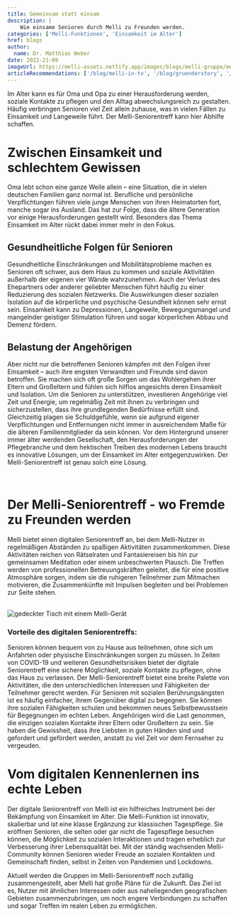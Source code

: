 ```yaml
---
title: Gemeinsam statt einsam
description: |
    Wie einsame Senioren durch Melli zu Freunden werden.
categories: ['Melli-Funktionen', 'Einsamkeit im Alter']
href: blogs
author:
  name: Dr. Matthias Weber
date: 2022-21-09
imageUrl: https://melli-assets.netlify.app/images/blogs/melli-gruppe/melli-image-testimonial-helga-3-v2-1536.webp
articleRecommendations: ['/blog/melli-in-tv', '/blog/gruenderstory', '/blog/beispieltag']
---
```


<intro-section>
Im Alter kann es für Oma und Opa zu einer Herausforderung werden, soziale Kontakte zu pflegen und den Alltag abwechslungsreich zu gestalten. Häufig verbringen Senioren viel Zeit allein zuhause, was in vielen Fällen zu Einsamkeit und Langeweile führt. Der Melli-Seniorentreff kann hier Abhilfe schaffen.
</intro-section>

<br>

# Zwischen Einsamkeit und schlechtem Gewissen

Oma lebt schon eine ganze Weile allein – eine Situation, die in vielen deutschen Familien ganz normal ist. Berufliche und persönliche Verpflichtungen führen viele junge Menschen von ihren Heimatorten fort, manche sogar ins Ausland. Das hat zur Folge, dass die ältere Generation vor einige Herausforderungen gestellt wird. Besonders das Thema Einsamkeit im Alter rückt dabei immer mehr in den Fokus.

## Gesundheitliche Folgen für Senioren

Gesundheitliche Einschränkungen und Mobilitätsprobleme machen es Senioren oft schwer, aus dem Haus zu kommen und soziale Aktivitäten außerhalb der eigenen vier Wände wahrzunehmen. Auch der Verlust des Ehepartners oder anderer geliebter Menschen führt häufig zu einer Reduzierung des sozialen Netzwerks. Die Auswirkungen dieser sozialen Isolation auf die körperliche und psychische Gesundheit können sehr ernst sein. Einsamkeit kann zu Depressionen, Langeweile, Bewegungsmangel und mangelnder geistiger Stimulation führen und sogar körperlichen Abbau und Demenz fördern.

## Belastung der Angehörigen

Aber nicht nur die betroffenen Senioren kämpfen mit den Folgen ihrer Einsamkeit – auch ihre engsten Verwandten und Freunde sind davon betroffen. Sie machen sich oft große Sorgen um das Wohlergehen ihrer Eltern und Großeltern und fühlen sich hilflos angesichts deren Einsamkeit und Isolation. Um die Senioren zu unterstützen, investieren Angehörige viel Zeit und Energie, um regelmäßig Zeit mit ihnen zu verbringen und sicherzustellen, dass ihre grundlegenden Bedürfnisse erfüllt sind. Gleichzeitig plagen sie Schuldgefühle, wenn sie aufgrund eigener Verpflichtungen und Entfernungen nicht immer in ausreichendem Maße für die älteren Familienmitglieder da sein können.
Vor dem Hintergrund unserer immer älter werdenden Gesellschaft, den Herausforderungen der Pflegebranche und dem hektischen Treiben des modernen Lebens braucht es innovative Lösungen, um der Einsamkeit im Alter entgegenzuwirken. Der Melli-Seniorentreff ist genau solch eine Lösung.

<br>

# Der Melli-Seniorentreff - wo Fremde zu Freunden werden

Melli bietet einen digitalen Seniorentreff an, bei dem Melli-Nutzer in regelmäßigen Abständen zu spaßigen Aktivitäten zusammenkommen. Diese Aktivitäten reichen von Rätselraten und Fantasiereisen bis hin zur gemeinsamen Meditation oder einem unbeschwerten Plausch. Die Treffen werden von professionellen Betreuungskräften geleitet, die für eine positive Atmosphäre sorgen, indem sie die ruhigeren Teilnehmer zum Mitmachen motivieren, die Zusammenkünfte mit Impulsen begleiten und bei Problemen zur Seite stehen.

<br>

  <img class="rounded-3xl aspect-9/4 object-cover" src="https://melli-assets.netlify.app/images/commercials/melli_commercial-screenshots_social-contacts_1-1536.webp" alt="gedeckter Tisch mit einem Melli-Gerät">

<br>

### Vorteile des digitalen Seniorentreffs:

<IconList heading="Flexibilität: " icon="i-ph:check">
  Senioren können bequem von zu Hause aus teilnehmen, ohne sich um Anfahrten oder physische Einschränkungen sorgen zu müssen.
</IconList>
<IconList heading="Sicherheit: " icon="i-ph:check">
  In Zeiten von COVID-19 und weiteren Gesundheitsrisiken bietet der digitale Seniorentreff eine sichere Möglichkeit, soziale Kontakte zu pflegen, ohne das Haus zu verlassen.
</IconList>
<IconList heading="Vielfalt der Aktivitäten: " icon="i-ph:check">
  Der Melli-Seniorentreff bietet eine breite Palette von Aktivitäten, die den unterschiedlichen Interessen und Fähigkeiten der Teilnehmer gerecht werden.
</IconList>
<IconList heading="Perfekt für Senioren mit Berührungsängsten: " icon="i-ph:check">
Für Senioren mit sozialen Berührungsängsten ist es häufig einfacher, ihrem Gegenüber digital zu begegnen. Sie können ihre sozialen Fähigkeiten schulen und bekommen neues Selbstbewusstsein für Begegnungen im echten Leben.
</IconList>
<IconList heading="Entlastung für Angehörige: " icon="i-ph:check">
Angehörigen wird die Last genommen, die einzigen sozialen Kontakte ihrer Eltern oder Großeltern zu sein. Sie haben die Gewissheit, dass ihre Liebsten in guten Händen sind und gefordert und gefördert werden, anstatt zu viel Zeit vor dem Fernseher zu vergeuden.
</IconList>

<br>

# Vom digitalen Kennenlernen ins echte Leben

Der digitale Seniorentreff von Melli ist ein hilfreiches Instrument bei der Bekämpfung von Einsamkeit im Alter. Die Melli-Funktion ist innovativ, skalierbar und ist eine klasse Ergänzung zur klassischen Tagespflege. Sie eröffnen Senioren, die selten oder gar nicht die Tagespflege besuchen können, die Möglichkeit zu sozialen Interaktionen und tragen erheblich zur Verbesserung ihrer Lebensqualität bei. Mit der ständig wachsenden Melli-Community können Senioren wieder Freude an sozialen Kontakten und Gemeinschaft finden, selbst in Zeiten von Pandemien und Lockdowns.

Aktuell werden die Gruppen im Melli-Seniorentreff noch zufällig zusammengestellt, aber Melli hat große Pläne für die Zukunft. Das Ziel ist es, Nutzer mit ähnlichen Interessen oder aus naheliegenden geografischen Gebieten zusammenzubringen, um noch engere Verbindungen zu schaffen und sogar Treffen im realen Leben zu ermöglichen.